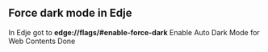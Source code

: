 ## Force dark mode in Edje
In Edje got to **edge://flags/#enable-force-dark**
Enable Auto Dark Mode for Web Contents
Done
